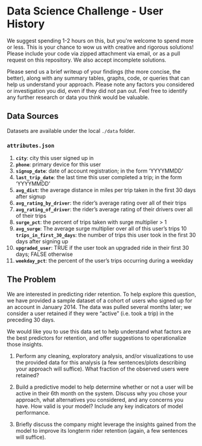 # Data Science Challenge - User History
We suggest spending 1-2 hours on this, but you're welcome to spend more or less. This is your chance to wow us with creative and rigorous solutions! Please include your code via zipped attachment via email, or as a pull request on this repository. We also accept incomplete solutions.

Please send us a brief writeup of your findings (the more concise, the better), along with any summary tables, graphs, code, or queries that can help us understand your approach. Please note any factors you considered or investigation you did, even if they did not pan out. Feel free to identify any further research or data you think would be valuable.


## Data Sources
Datasets are available under the local `./data` folder.


### `attributes.json`
1. **`city`**: city this user signed up in
2. **`phone`**: primary device for this user
3. **`signup_date`**: date of account registration; in the form ‘YYYYMMDD’
4. **`last_trip_date`**: the last time this user completed a trip; in the form ‘YYYYMMDD’
5. **`avg_dist`**: the average distance in miles per trip taken in the first 30 days after signup
6. **`avg_rating_by_driver`**: the rider’s average rating over all of their trips
7. **`avg_rating_of_driver`**: the rider’s average rating of their drivers over all of their trips
8. **`surge_pct`**: the percent of trips taken with surge multiplier > 1
9. **`avg_surge`**: The average surge multiplier over all of this user’s trips
10 **`trips_in_first_30_days`**: the number of trips this user took in the first 30 days after
signing up
11. **`upgraded_user`**: TRUE if the user took an upgraded ride in their first 30 days;
FALSE otherwise
12. **`weekday_pct`**: the percent of the user’s trips occurring during a weekday


## The Problem
We are interested in predicting rider retention. To help explore this question, we have provided a sample dataset of a cohort of users who signed up for an account in January 2014. The data was pulled several months later; we consider a user retained if they were “active” (i.e. took a trip) in the preceding 30 days.

We would like you to use this data set to help understand what factors are the best predictors for retention, and offer suggestions to operationalize those insights.

1. Perform any cleaning, exploratory analysis, and/or visualizations to use the provided data for this analysis (a few sentences/plots describing your approach will suffice). What fraction of the observed users were retained?

2. Build a predictive model to help determine whether or not a user will be active in their 6th month on the system. Discuss why you chose your approach, what alternatives you considered, and any concerns you have. How valid is your model? Include any key indicators of model performance.

3. Briefly discuss the company might leverage the insights gained from the model to improve its long­term rider retention (again, a few sentences will suffice).
